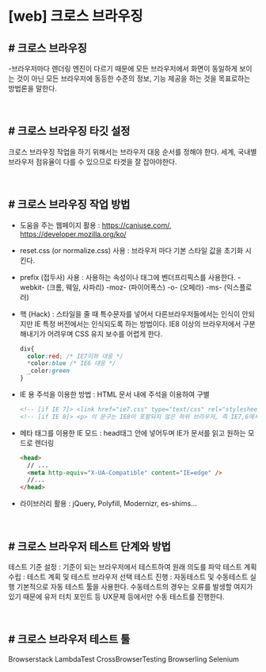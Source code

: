 # [web] 크로스 브라우징

## **# 크로스 브라우징**

-브라우저마다 렌더링 엔진이 다르기 때문에 모든 브라우저에서 화면이 동일하게 보이는 것이 아닌 모든 브라우저에 동등한 수준의 정보, 기능 제공을 하는 것을 목표로하는 방법론을 말한다.

<br>

## **# 크로스 브라우징 타깃 설정**

크로스 브라우징 작업을 하기 위해서는 브라우저 대응 순서를 정해야 한다. 세계, 국내별 브라우저 점유율이 다를 수 있으므로 타겟을 잘 잡아야한다.

<br>

## **# 크로스 브라우징 작업 방법**

- 도움을 주는 웹페이지 활용 : https://caniuse.com/, https://developer.mozilla.org/ko/
- reset.css (or normalize.css) 사용 : 브라우저 마다 기본 스타일 값을 초기화 시킨다.
- prefix (접두사) 사용 : 사용하는 속성이나 태그에 벤더프리픽스를 사용한다.
  -webkit- (크롬, 웨일, 사파리) -moz- (파이어폭스) -o- (오페라) -ms- (익스플로러)
- 핵 (Hack) : 스타일을 줄 때 특수문자를 넣어서 다른브라우저들에서는 인식이 안되지만 IE 특정 버전에서는 인식되도록 하는 방법이다. IE8 이상의 브라우저에서 구분해내기가 어려우며 CSS 유지 보수를 어렵게 한다.

  ```css
  div{
    color:red; /* IE7이하 대응 */
    *color:blue /* IE6 대응 */
    _color:green
  }
  ```

- IE 용 주석을 이용한 방법 : HTML 문서 내에 주석을 이용하여 구별

  ```html
  <!-- [if IE 7]> <link href="ie7.css" type="text/css" rel="stylesheet"/> <![endif]-->
  <!-- [if IE 8]> <p> 이 문구는 IE8이 포함되지 않은 하위 브라우저, 즉 IE7,6에서 보여지게 됩니다.</p> <![endif]-->
  ```

- 메타 태그를 이용한 IE 모드 : head태그 안에 넣어두며 IE가 문서를 읽고 원하는 모드로 렌더링

  ```html
  <head>
    // ...
    <meta http-equiv="X-UA-Compatible" content="IE=edge" />
    //...
  </head>
  ```

- 라이브러리 활용 : jQuery, Polyfill, Modernizr, es-shims…

<br>

## **# 크로스 브라우저 테스트 단계와 방법**

테스트 기준 설정 : 기준이 되는 브라우저에서 테스트하여 원래 의도를 파악
테스트 계획 수립 : 테스트 계획 및 테스트 브라우저 선택
테스트 진행 : 자동테스트 및 수동테스트 실행
기본적으로 자동 테스트 툴을 사용한다. 수동테스트의 경우는 오류를 발생할 여지가 있기 때문에 유저 터치 포인트 등 UX문제 등에서만 수동 테스트를 진행한다.

<br>

## **# 크로스 브라우저 테스트 툴**

Browserstack
LambdaTest
CrossBrowserTesting
Browserling
Selenium
